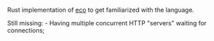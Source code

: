 Rust implementation of [eco](https://github.com/gabrielopesantos/eco) to get familiarized with the language.


Still missing:
    - Having multiple concurrent HTTP "servers" waiting for connections;

